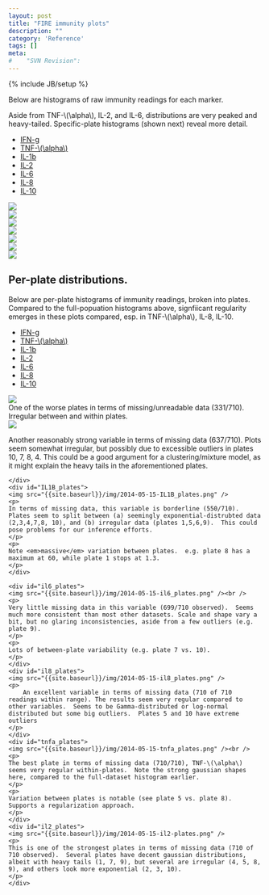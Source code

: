 ```yaml
---
layout: post
title: "FIRE immunity plots"
description: ""
category: 'Reference'
tags: []
meta: 
#    "SVN Revision": 
---
```

{% include JB/setup %}


Below are histograms of raw immunity readings for each marker.

Aside from TNF-\\(\alpha\\), IL-2, and IL-6, distributions are very peaked and heavy-tailed. Specific-plate histograms (shown next) reveal more detail.

<script>
    $(function() {
        $( "#hist_tabs" ).tabs();
    });
</script>

<div id="hist_tabs">
  <ul>
    <li><a href="#IFN">IFN-g</a></li>
    <li><a href="#TNFa">TNF-\(\alpha\)</a></li>
    <li><a href="#IL1B">IL-1b</a></li>
    <li><a href="#IL2">IL-2</a></li>
    <li><a href="#IL6">IL-6</a></li>
    <li><a href="#IL8">IL-8</a></li>
    <li><a href="#IL10">IL-10</a></li>
  </ul>
    <div id="TNFa">
        <img src="{{site.baseurl}}/img/2014-05-15-tnfa.png" />
    </div>
    <div id="IL2">
        <img src="{{site.baseurl}}/img/2014-05-15-IL2.png" />
    </div>
    <div id="IL8">
        <img src="{{site.baseurl}}/img/2014-05-15-IL8.png" />
    </div>
    <div id="IL6">
        <img src="{{site.baseurl}}/img/2014-05-15-IL6.png" />
    </div>
    <div id="IL1B">
        <img src="{{site.baseurl}}/img/2014-05-15-IL1B.png" />
    </div>
    <div id="IFN">
        <img src="{{site.baseurl}}/img/2014-05-15-IFN.png" />
    </div>
    <div id="IL10">
        <img src="{{site.baseurl}}/img/2014-05-15-IL10.png" />
    </div>
  </div>
</div>

Per-plate distributions.
----------------------------

Below are per-plate histograms of immunity readings, broken into plates.  Compared to the full-popuation histograms above, signfiicant regularity emerges in these plots compared, esp. in TNF-\\(\alpha\\), IL-8, IL-10. 

<script>
    $(function() {
        $( "#plate_hist_tabs" ).tabs();
    });
</script>
<div id="plate_hist_tabs">
    <ul>
        <li><a href="#ifng_plates">IFN-g</a></li>
        <li><a href="#tnfa_plates">TNF-\(\alpha\)</a></li>
        <li><a href="#IL1B_plates">IL-1b</a></li>
        <li><a href="#il2_plates">IL-2</a></li>
        <li><a href="#il6_plates">IL-6</a></li>
        <li><a href="#il8_plates">IL-8</a></li>
        <li><a href="#il10_plates">IL-10</a></li>
    </ul>
    <div id="ifng_plates">
    <img src="{{site.baseurl}}/img/2014-05-15-ifng_plates.png" />
    <br />
    One of the worse plates in terms of missing/unreadable data (331/710).  Irregular between and within plates.
    </div>
    <div id="il10_plates">
    <img src="{{site.baseurl}}/img/2014-05-15-il10_plates.png" /><br />
    <p>
        Another reasonably strong variable in terms of missing data (637/710).  Plots seem somewhat irregular, but possibly due to excessible outliers in plates 10, 7, 8, 4.  This could be a good argument for a clustering/mixture model, as it might explain the heavy tails in the aforementioned plates.
    </p>

    </div>
    <div id="IL1B_plates">
    <img src="{{site.baseurl}}/img/2014-05-15-IL1B_plates.png" />
    <p>
    In terms of missing data, this variable is borderline (550/710).  Plates seem to split between (a) seemingly exponential-distrubted data (2,3,4,7,8, 10), and (b) irregular data (plates 1,5,6,9).  This could pose problems for our inference efforts.
    </p>
    <p>
    Note <em>massive</em> variation between plates.  e.g. plate 8 has a maximum at 60, while plate 1 stops at 1.3.
    </p>
    </div>

    <div id="il6_plates">
    <img src="{{site.baseurl}}/img/2014-05-15-il6_plates.png" /><br />
    <p>
    Very little missing data in this variable (699/710 observed).  Seems much more consistent than most other datasets. Scale and shape vary a bit, but no glaring inconsistencies, aside from a few outliers (e.g. plate 9).
    </p>
    <p>
    Lots of between-plate variability (e.g. plate 7 vs. 10).
    </p>
    </div>
    <div id="il8_plates">
    <img src="{{site.baseurl}}/img/2014-05-15-il8_plates.png" />
    <p>
        An excellent variable in terms of missing data (710 of 710 readings within range). The results seem very regular compared to other variables.  Seems to be Gamma-distributed or log-normal distributed but some big outliers.  Plates 5 and 10 have extreme outliers
    </p>
    </div>
    <div id="tnfa_plates">
    <img src="{{site.baseurl}}/img/2014-05-15-tnfa_plates.png" /><br />
    <p>
    The best plate in terms of missing data (710/710), TNF-\(\alpha\) seems very regular within-plates.  Note the strong gaussian shapes here, compared to the full-dataset histogram earlier.  
    </p>
    <p>
    Variation between plates is notable (see plate 5 vs. plate 8).  Supports a regularization approach.
    </p>
    </div>
    <div id="il2_plates">
    <img src="{{site.baseurl}}/img/2014-05-15-il2-plates.png" />
    <p>
    This is one of the strongest plates in terms of missing data (710 of 710 observed).  Several plates have decent gaussian distributions, albeit with heavy tails (1, 7, 9), but several are irregular (4, 5, 8, 9), and others look more exponential (2, 3, 10). 
    </p>
    </div>
</div>
